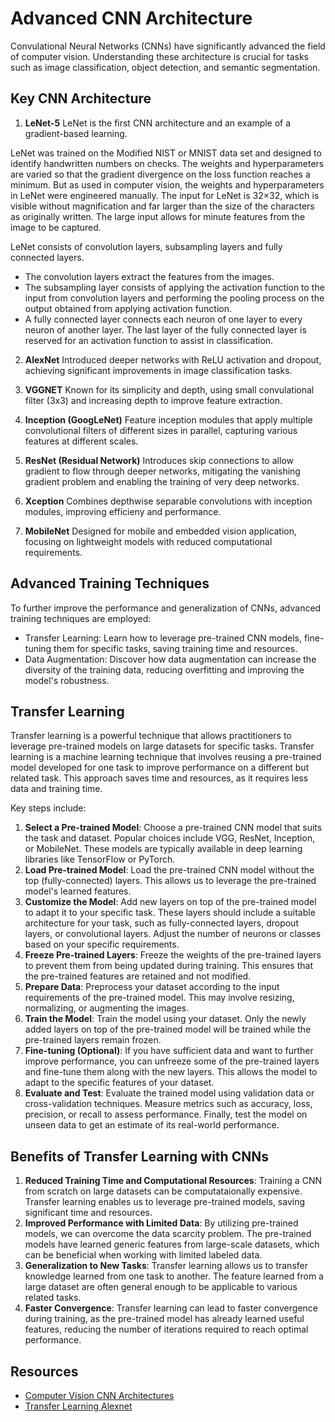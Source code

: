 # Advanced CNN Architecture 

Convulational Neural Networks (CNNs) have significantly advanced the field of computer vision. Understanding these architecture is crucial for tasks such as image classification, object detection, and semantic segmentation. 

## Key CNN Architecture 
1. **LeNet-5**
LeNet is the first CNN architecture and an example of a gradient-based learning.

LeNet was trained on the Modified NIST or MNIST data set and designed to identify handwritten numbers on checks. The weights and hyperparameters are varied so that the gradient divergence on the loss function reaches a minimum. But as used in computer vision, the weights and hyperparameters in LeNet were engineered manually. The input for LeNet is 32×32, which is visible without magnification and far larger than the size of the characters as originally written. The large input allows for minute features from the image to be captured.

LeNet consists of convolution layers, subsampling layers and fully connected layers.
- The convolution layers extract the features from the images.
- The subsampling layer consists of applying the activation function to the input from convolution layers and performing the pooling process on the output obtained from applying activation function.
- A fully connected layer connects each neuron of one layer to every neuron of another layer. The last layer of the fully connected layer is reserved for an activation function to assist in classification.

2. **AlexNet**
Introduced deeper networks with ReLU activation and dropout, achieving significant improvements in image classification tasks.

3. **VGGNET**
Known for its simplicity and depth, using small convulational filter (3x3) and increasing depth to improve feature extraction.

4. **Inception (GoogLeNet)**
Feature inception modules that apply multiple convolutional filters of different sizes in parallel, capturing various features at different scales. 

5. **ResNet (Residual Network)**
Introduces skip connections to allow gradient to flow through deeper networks, mitigating the vanishing gradient problem and enabling the training of very deep networks. 

6. **Xception**
Combines depthwise separable convolutions with inception modules, improving efficieny and performance. 

7. **MobileNet**
Designed for mobile and embedded vision application, focusing on lightweight models with reduced computational requirements.

## Advanced Training Techniques
To further improve the performance and generalization of CNNs, advanced training techniques are employed:

- Transfer Learning: Learn how to leverage pre-trained CNN models, fine-tuning them for specific tasks, saving training time and resources.
- Data Augmentation: Discover how data augmentation can increase the diversity of the training data, reducing overfitting and improving the model's robustness.

## Transfer Learning 
Transfer learning is a powerful technique that allows practitioners to leverage pre-trained models on large datasets for specific tasks. Transfer learning is a machine learning technique that involves reusing a pre-trained model developed for one task to improve performance on a different but related task. This approach saves time and resources, as it requires less data and training time. 

Key steps include:
1. **Select a Pre-trained Model**: Choose a pre-trained CNN model that suits the task and dataset. Popular choices include VGG, ResNet, Inception, or MobileNet. These models are typically available in deep learning libraries like TensorFlow or PyTorch.
2. **Load Pre-trained Model**: Load the pre-trained CNN model without the top (fully-connected) layers. This allows us to leverage the pre-trained model's learned features.
3. **Customize the Model**: Add new layers on top of the pre-trained model to adapt it to your specific task. These layers should include a suitable architecture for your task, such as fully-connected layers, dropout layers, or convolutional layers. Adjust the number of neurons or classes based on your specific requirements.
4. **Freeze Pre-trained Layers**: Freeze the weights of the pre-trained layers to prevent them from being updated during training. This ensures that the pre-trained features are retained and not modified.
5. **Prepare Data**: Preprocess your dataset according to the input requirements of the pre-trained model. This may involve resizing, normalizing, or augmenting the images.
6. **Train the Model**: Train the model using your dataset. Only the newly added layers on top of the pre-trained model will be trained while the pre-trained layers remain frozen.
7. **Fine-tuning (Optional)**: If you have sufficient data and want to further improve performance, you can unfreeze some of the pre-trained layers and fine-tune them along with the new layers. This allows the model to adapt to the specific features of your dataset.
8. **Evaluate and Test**: Evaluate the trained model using validation data or cross-validation techniques. Measure metrics such as accuracy, loss, precision, or recall to assess performance. Finally, test the model on unseen data to get an estimate of its real-world performance.

## Benefits of Transfer Learning with CNNs 
1. **Reduced Training Time and Computational Resources**: Training a CNN from scratch on large datasets can be computataionally expensive. Transfer learning enables us to leverage pre-trained models, saving significant time and resources. 
2. **Improved Performance with Limited Data**: By utilizing pre-trained models, we can overcome the data scarcity problem. The pre-trained models have learned generic features from large-scale datasets, which can be beneficial when working with limited labeled data. 
3. **Generalization to New Tasks**: Transfer learning allows us to transfer knowledge learned from one task to another. The feature learned from a large dataset are often general enough to be applicable to various related tasks. 
4. **Faster Convergence**: Transfer learning can lead to faster convergence during training, as the pre-trained model has already learned useful features, reducing the number of iterations required to reach optimal performance. 

## Resources 
- [Computer Vision CNN Architectures](https://docs.qualcomm.com/bundle/publicresource/topics/80-63442-4/computer-vision-cnn-architectures.html?product=1601111740010412)
- [Transfer Learning Alexnet](https://github.com/krishnaik06/Advanced-CNN-Architectures/blob/master/Transfer%20Learning%20Alexnet.ipynb)
